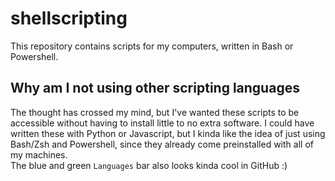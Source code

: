 # shellscripting

This repository contains scripts for my computers, written in Bash or Powershell.

## Why am I not using other scripting languages
The thought has crossed my mind, but I've wanted these scripts to be accessible without having to install little to no extra software. I could have written these with Python or Javascript, but I kinda like the idea of just using Bash/Zsh and Powershell, since they already come preinstalled with all of my machines.
<br>
The blue and green `Languages` bar also looks kinda cool in GitHub :)